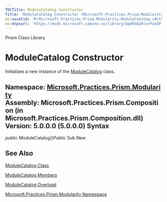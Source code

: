 ```yaml
---
TOCTitle: ModuleCatalog Constructor
Title: 'ModuleCatalog Constructor (Microsoft.Practices.Prism.Modularity)'
ms:assetid: 'M:Microsoft.Practices.Prism.Modularity.ModuleCatalog.\#ctor'
ms:mtpsurl: 'https://msdn.microsoft.com/en-us/library/Gg405629(v=PandP.50)'
---
```


Prism Class Library

ModuleCatalog Constructor
=========================

Initializes a new instance of the [ModuleCatalog](https://msdn.microsoft.com/t:microsoft.practices.prism.modularity.modulecatalog) class.

**Namespace:** [Microsoft.Practices.Prism.Modularity](https://msdn.microsoft.com/n:microsoft.practices.prism.modularity)
**Assembly:** Microsoft.Practices.Prism.Composition (in Microsoft.Practices.Prism.Composition.dll) Version: 5.0.0.0 (5.0.0.0)
Syntax
------

<span id="syntaxToggle"></span>public ModuleCatalog()Public Sub New

See Also
--------

<span id="seeAlsoToggle"></span>
[ModuleCatalog Class](https://msdn.microsoft.com/t:microsoft.practices.prism.modularity.modulecatalog)

[ModuleCatalog Members](https://msdn.microsoft.com/allmembers.t:microsoft.practices.prism.modularity.modulecatalog)

[ModuleCatalog Overload](https://msdn.microsoft.com/overload:microsoft.practices.prism.modularity.modulecatalog.)

[Microsoft.Practices.Prism.Modularity Namespace](https://msdn.microsoft.com/n:microsoft.practices.prism.modularity)
